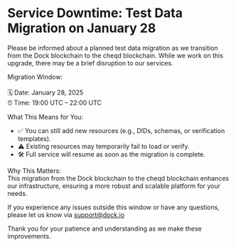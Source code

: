# Service Downtime: Test Data Migration on January 28

Please be informed  about a planned test data migration as we transition from the Dock blockchain to the cheqd blockchain. While we work on this upgrade, there may be a brief disruption to our services.

Migration Window:\
\
🗓 Date: January 28, 2025\
⏰ Time: 19:00 UTC – 22:00 UTC

What This Means for You:

* ✅ You can still add new resources (e.g., DIDs, schemas, or verification templates).
* ⚠️ Existing resources may temporarily fail to load or verify.
* 🛠 Full service will resume as soon as the migration is complete.

Why This Matters:\
This migration from the Dock blockchain to the cheqd blockchain enhances our infrastructure, ensuring a more robust and scalable platform for your needs.

If you experience any issues outside this window or have any questions, please let us know via support@dock.io

Thank you for your patience and understanding as we make these improvements.
